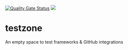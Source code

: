[![Quality Gate Status](https://sonarcloud.io/api/project_badges/measure?project=JakeUskoski_testzone&metric=alert_status)](https://sonarcloud.io/dashboard?id=JakeUskoski_testzone) <img src="https://travis-ci.com/JakeUskoski/testzone.svg?branch=master"/>

# testzone

An empty space to test frameworks & GitHub integrations
